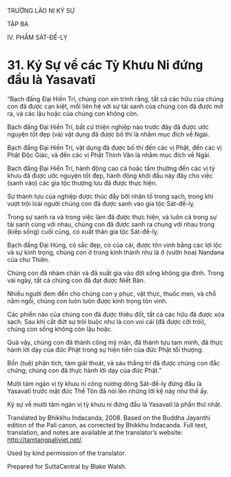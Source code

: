 TRƯỞNG LÃO NI KÝ SỰ

TẬP BA

IV. PHẨM SÁT-ĐẾ-LỴ

# 31\. Ký Sự về các Tỳ Khưu Ni đứng đầu là Yasavatī

“Bạch đấng Đại Hiền Trí, chúng con xin trình rằng, tất cả các hữu của chúng con đã được cạn kiệt, mối liên hệ với sự tái sanh của chúng con đã được mở ra, và các lậu hoặc của chúng con không còn.

Bạch đấng Đại Hiền Trí, bất cứ thiện nghiệp nào trước đây đã được ước nguyện tốt đẹp (và) vật dụng đã được bố thí là nhằm mục đích về Ngài.

Bạch đấng Đại Hiền Trí, vật dụng đã được bố thí đến các vị Phật, đến các vị Phật Độc Giác, và đến các vị Phật Thinh Văn là nhằm mục đích về Ngài.

Bạch đấng Đại Hiền Trí, hành động cao cả hoặc tầm thường đến các vị tỳ khưu đã được ước nguyện tốt đẹp, hành động khởi đầu này đây cho việc (sanh vào) các gia tộc thượng lưu đã được thực hiện.

Sự thành tựu của nghiệp được thúc đẩy bởi nhân tố trong sạch, trong khi vượt trội loài người chúng con đã được sanh vào gia tộc Sát-đế-lỵ.

Trong sự sanh ra và trong việc làm đã được thực hiện, và luôn cả trong sự tái sanh cùng với nhau, chúng con đã được sanh ra chung với nhau trong (kiếp sống) cuối cùng, có xuất thân gia tộc Sát-đế-lỵ.

Bạch đấng Đại Hùng, có sắc đẹp, có của cải, được tôn vinh bằng các lợi lộc và sự kính trọng, chúng con ở trong kinh thành như là ở (vườn hoa) Nandana của chư Thiên.

Chúng con đã nhàm chán và đã xuất gia vào đời sống không gia đình. Trong vài ngày, tất cả chúng con đã đạt được Niết Bàn.

Nhiều người đem đến cho chúng con y phục, vật thực, thuốc men, và chỗ nằm ngồi, chúng con luôn luôn được kính trọng tôn vinh.

Các phiền não của chúng con đã được thiêu đốt, tất cả các hữu đã được xóa sạch. Sau khi cắt đứt sự trói buộc như là con voi cái (đã được cởi trói), chúng con sống không còn lậu hoặc.

Quả vậy, chúng con đã thành công mỹ mãn, đã thành tựu tam minh, đã thực hành lời dạy của đức Phật trong sự hiện tiền của đức Phật tối thượng.

Bốn (tuệ) phân tích, tám giải thoát, và sáu thắng trí đã được chúng con đắc chứng; chúng con đã thực hành lời dạy của đức Phật.”

Mười tám ngàn vị tỳ khưu ni công nương dòng Sát-đế-lỵ đứng đầu là Yasavatī trước mặt đức Thế Tôn đã nói lên những lời kệ này như thế ấy.

Ký sự về mười tám ngàn vị tỳ khưu ni đứng đầu là Yasavatī là phần thứ nhất.

Translated by Bhikkhu Indacanda, 2008. Based on the Buddha Jayanthi edition of the Pali canon, as corrected by Bhikkhu Indacanda. Full text, translation, and notes are available at the translator’s website: http://tamtangpaliviet.net/.

Used by kind permission of the translator.

Prepared for SuttaCentral by Blake Walsh.
